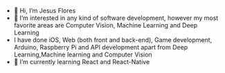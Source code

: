 - 👋 Hi, I’m Jesus Flores
- 👀 I’m interested in any kind of software development, however my most favorite areas are Computer Vision, Machine Learning and Deep Learning
- I have done iOS, Web (both front and back-end), Game development, Arduino, Raspberry Pi and API development apart from Deep Learning,Machine learning and Computer Vision
- 🌱 I’m currently learning React and React-Native

<!---
55jflores/55jflores is a ✨ special ✨ repository because its `README.md` (this file) appears on your GitHub profile.
You can click the Preview link to take a look at your changes.
--->
